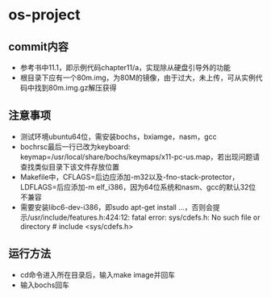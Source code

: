 # os-project  
## commit内容  
* 参考书中11.1，即示例代码chapter11/a，实现除从硬盘引导外的功能  
* 根目录下应有一个80m.img，为80M的镜像，由于过大，未上传，可从实例代码中找到80m.img.gz解压获得  
## 注意事项  
* 测试环境ubuntu64位，需安装bochs，bxiamge，nasm，gcc    
* bochrsc最后一行已改为keyboard: keymap=/usr/local/share/bochs/keymaps/x11-pc-us.map，若出现问题请查找类似目录下该文件存放位置  
* Makefile中，CFLAGS=后边应添加-m32以及-fno-stack-protector，LDFLAGS=后应添加-m elf_i386，因为64位系统和nasm、gcc的默认32位不兼容  
* 需要安装libc6-dev-i386，即sudo apt-get install ...，否则会提示/usr/include/features.h:424:12: fatal error: sys/cdefs.h: No such file or directory  #  include <sys/cdefs.h>    
## 运行方法  
* cd命令进入所在目录后，输入make image并回车  
* 输入bochs回车  
